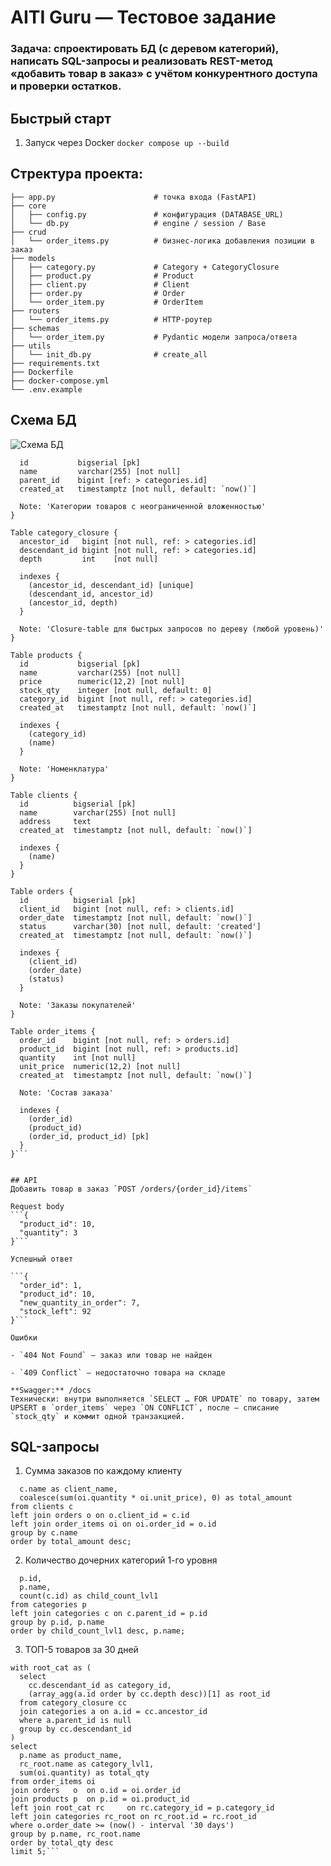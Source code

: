 # AITI Guru — Тестовое задание
### **Задача:** спроектировать БД (с деревом категорий), написать SQL-запросы и реализовать REST-метод «добавить товар в заказ» с учётом конкурентного доступа и проверки остатков.

## Быстрый старт
1) Запуск через Docker
```docker compose up --build    ```

## Стректура проекта:
```
├── app.py                      # точка входа (FastAPI)
├── core
│   ├── config.py               # конфигурация (DATABASE_URL)
│   └── db.py                   # engine / session / Base
├── crud
│   └── order_items.py          # бизнес-логика добавления позиции в заказ
├── models
│   ├── category.py             # Category + CategoryClosure
│   ├── product.py              # Product
│   ├── client.py               # Client
│   ├── order.py                # Order
│   └── order_item.py           # OrderItem
├── routers
│   └── order_items.py          # HTTP-роутер
├── schemas
│   └── order_item.py           # Pydantic модели запроса/ответа
├── utils
│   └── init_db.py              # create_all
├── requirements.txt
├── Dockerfile
├── docker-compose.yml
└── .env.example
```

## Схема БД
![](db_DBML.png "Схема БД")

```Table categories {
  id           bigserial [pk]
  name         varchar(255) [not null]
  parent_id    bigint [ref: > categories.id]
  created_at   timestamptz [not null, default: `now()`]

  Note: 'Категории товаров с неограниченной вложенностью'
}

Table category_closure {
  ancestor_id   bigint [not null, ref: > categories.id]
  descendant_id bigint [not null, ref: > categories.id]
  depth         int    [not null]

  indexes {
    (ancestor_id, descendant_id) [unique]
    (descendant_id, ancestor_id)
    (ancestor_id, depth)
  }

  Note: 'Closure-table для быстрых запросов по дереву (любой уровень)'
}

Table products {
  id           bigserial [pk]
  name         varchar(255) [not null]
  price        numeric(12,2) [not null]
  stock_qty    integer [not null, default: 0]
  category_id  bigint [not null, ref: > categories.id]
  created_at   timestamptz [not null, default: `now()`]

  indexes {
    (category_id)
    (name)
  }

  Note: 'Номенклатура'
}

Table clients {
  id          bigserial [pk]
  name        varchar(255) [not null]
  address     text
  created_at  timestamptz [not null, default: `now()`]

  indexes {
    (name)
  }
}

Table orders {
  id          bigserial [pk]
  client_id   bigint [not null, ref: > clients.id]
  order_date  timestamptz [not null, default: `now()`]
  status      varchar(30) [not null, default: 'created']
  created_at  timestamptz [not null, default: `now()`]

  indexes {
    (client_id)
    (order_date)
    (status)
  }

  Note: 'Заказы покупателей'
}

Table order_items {
  order_id    bigint [not null, ref: > orders.id]
  product_id  bigint [not null, ref: > products.id]
  quantity    int [not null]
  unit_price  numeric(12,2) [not null]
  created_at  timestamptz [not null, default: `now()`]

  Note: 'Состав заказа'

  indexes {
    (order_id)
    (product_id)
    (order_id, product_id) [pk]
  }
}```


## API
Добавить товар в заказ `POST /orders/{order_id}/items`

Request body
```{
  "product_id": 10,
  "quantity": 3
}```

Успешный ответ

```{
  "order_id": 1,
  "product_id": 10,
  "new_quantity_in_order": 7,
  "stock_left": 92
}```

Ошибки

- `404 Not Found` — заказ или товар не найден

- `409 Conflict` — недостаточно товара на складе

**Swagger:** /docs
Технически: внутри выполняется `SELECT … FOR UPDATE` по товару, затем UPSERT в `order_items` через `ON CONFLICT`, после — списание `stock_qty` и коммит одной транзакцией.
```

## SQL-запросы
1. Сумма заказов по каждому клиенту
```select
  c.name as client_name,
  coalesce(sum(oi.quantity * oi.unit_price), 0) as total_amount
from clients c
left join orders o on o.client_id = c.id
left join order_items oi on oi.order_id = o.id
group by c.name
order by total_amount desc;
```


2. Количество дочерних категорий 1-го уровня
```select
  p.id,
  p.name,
  count(c.id) as child_count_lvl1
from categories p
left join categories c on c.parent_id = p.id
group by p.id, p.name
order by child_count_lvl1 desc, p.name;
```

3. ТОП-5 товаров за 30 дней
```create or replace view v_top5_products_last_month as
with root_cat as (
  select
    cc.descendant_id as category_id,
    (array_agg(a.id order by cc.depth desc))[1] as root_id
  from category_closure cc
  join categories a on a.id = cc.ancestor_id
  where a.parent_id is null
  group by cc.descendant_id
)
select
  p.name as product_name,
  rc_root.name as category_lvl1,
  sum(oi.quantity) as total_qty
from order_items oi
join orders   o  on o.id = oi.order_id
join products p  on p.id = oi.product_id
left join root_cat rc     on rc.category_id = p.category_id
left join categories rc_root on rc_root.id = rc.root_id
where o.order_date >= (now() - interval '30 days')
group by p.name, rc_root.name
order by total_qty desc
limit 5;```
